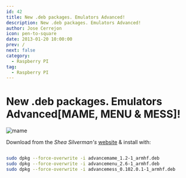 ```yaml
---
id: 42
title: New .deb packages. Emulators Advanced!
description: New .deb packages. Emulators Advanced!
author: Jose Cerrejon
icon: pen-to-square
date: 2013-01-20 10:00:00
prev: /
next: false
category:
  - Raspberry PI
tag:
  - Raspberry PI
---
```


# New .deb packages. Emulators Advanced[MAME, MENU & MESS]!

![mame](/images/mame.jpg)

Download from the *Shea Silverman's* [website](http://blog.sheasilverman.com/2013/01/friday-post-advance-debs/) & install with:

```bash

sudo dpkg --force-overwrite -i advancemame_1.2-1_armhf.deb
sudo dpkg --force-overwrite -i advancemenu_2.6-1_armhf.deb
sudo dpkg --force-overwrite -i advancemess_0.102.0.1-1_armhf.deb

```